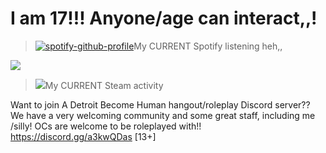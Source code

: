 # I am 17!!! Anyone/age can interact,,!
> [![spotify-github-profile](https://spotify-github-profile.kittinanx.com/api/view?uid=31ckcotx3gq2u7blnqkyoomguihi&cover_image=true&theme=natemoo-re&show_offline=true&background_color=121212&interchange=true&bar_color=ff0000&bar_color_cover=true)](https://spotify-github-profile.kittinanx.com/api/view?uid=31ckcotx3gq2u7blnqkyoomguihi&redirect=true)My CURRENT Spotify listening heh,,

![](https://komarev.com/ghpvc/?username=KillinGuysStealinEyes&color=ff69b4) 

> ![](https://steam-current-game.vercel.app/api/?steamids=76561199607429436)My CURRENT Steam activity

Want to join A Detroit Become Human hangout/roleplay Discord server?? We have a very welcoming community and some great staff, including me /silly! OCs are welcome to be roleplayed with!! https://discord.gg/a3kwQDas [13+]

